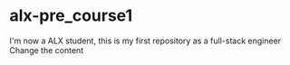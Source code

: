 # alx-pre_course1
I'm now a ALX student, this is my first repository as a full-stack engineer
Change the content
